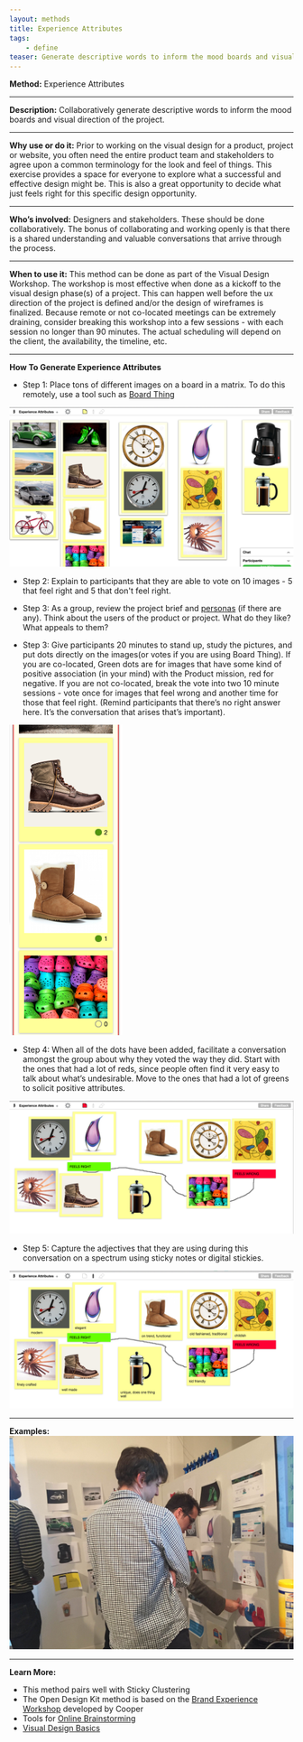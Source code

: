 ```yaml
---
layout: methods
title: Experience Attributes
tags:
    - define
teaser: Generate descriptive words to inform the mood boards and visual direction of the project.
---
```


**Method:** Experience Attributes

---

**Description:** Collaboratively generate descriptive words to inform the mood boards and visual direction of the project.


---

**Why use or do it:**  Prior to working on the visual design for a product, project or website, you often need the entire product team and stakeholders to agree upon a common terminology for the look and feel of things. This exercise provides a space for everyone to explore what a successful and effective design might be. This is also a great opportunity to decide what just feels right for this specific design opportunity.

---

**Who’s involved:** Designers and stakeholders. These should be done collaboratively. The bonus of collaborating and working openly is that there is a shared understanding and valuable conversations that arrive through the process.


---

**When to use it:** This method can be done as part of the Visual Design Workshop. The workshop is most effective when done as a kickoff to the visual design phase(s) of a project. This can happen well before the ux direction of the project is defined and/or the design of wireframes is finalized. Because remote or not co-located meetings can be extremely draining, consider breaking this workshop into a few sessions - with each session no longer than 90 minutes. The actual scheduling will depend on the client, the availability, the timeline, etc.

---

**How To Generate Experience Attributes**

* Step 1: Place tons of different images on a board in a matrix. To do this remotely, use a tool such as [Board Thing](http://boardthing.com/)

![experience attributes on Board Thing](/img/methods/ea-1.png)


* Step 2: Explain to participants that they are able to vote on 10 images - 5 that feel right and 5 that don't feel right.

* Step 3: As a group, review the project brief and [personas](/methods/personas/) (if there are any). Think about the users of the product or project. What do they like? What appeals to them?
* Step 3: Give participants 20 minutes to stand up, study the pictures, and put dots directly on the images(or votes if you are using Board Thing). If you are co-located, Green dots are for images that have some kind of positive association (in your mind) with the Product mission, red for negative. If you are not co-located, break the vote into two 10 minute sessions - vote once for images that feel wrong and another time for those that feel right.  (Remind participants that there’s no right answer here. It’s the conversation that arises that’s important).


<img src="/img/methods/ea-2.png" width="200"/>

* Step 4: When all of the dots have been added, facilitate a conversation amongst the group about why they voted the way they did. Start with the ones that had a lot of reds, since people often find it very easy to talk about what’s undesirable. Move to the ones that had a lot of greens to solicit positive attributes.

![plot experience attributes](/img/methods/ea-3.png)

* Step 5: Capture the adjectives that they are using during this conversation on a spectrum using sticky notes or digital stickies.

![describe experience attributes](/img/methods/ea-4.png)



---

**Examples:**
![describe experience attributes](/img/methods/experience-attributes.jpeg)

---
**Learn More:**
* This method pairs well with Sticky Clustering
* The Open Design Kit method is based on the [Brand Experience Workshop](http://www.cooper.com/journal/2015/3/the-experience-workshop-a-cooper-primer) developed by Cooper
* Tools for [Online Brainstorming](http://blog.lucidmeetings.com/blog/25-tools-for-online-brainstorming-and-decision-making-in-meetings)
* [Visual Design Basics](https://www.usability.gov/what-and-why/visual-design.html)

